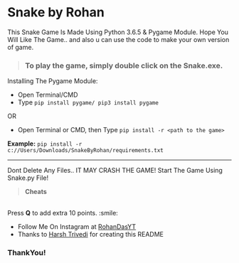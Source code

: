 # Snake by Rohan
This Snake Game Is Made Using Python 3.6.5 & Pygame Module.
Hope You Will Like The Game.. and also u can use the code to make your own version of game.

> ### To play the game, simply double click on the **Snake.exe**.


Installing The Pygame Module:
<br>
* Open Terminal/CMD
* Type ```pip install pygame/ pip3 install pygame```

OR

* Open Terminal or CMD, then Type ```pip install -r <path to the game>```

**Example:** ```pip install -r c://Users/Downloads/SnakeByRohan/requirements.txt```

---

Dont Delete Any Files.. IT MAY CRASH THE GAME!
Start The Game Using Snake.py File!


> **Cheats**
<br>
Press <b>Q</b> to add extra 10 points. :smile:

* Follow Me On Instagram at [RohanDasYT](https://www.instagram.com/RohanDasYT)
* Thanks to [Harsh Trivedi](https://harsh98trivedi.github.io) for creating this README

### ThankYou!
